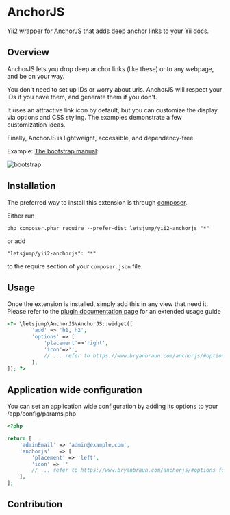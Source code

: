 AnchorJS
========
Yii2 wrapper for [AnchorJS](https://www.bryanbraun.com/anchorjs) that adds deep anchor links to your Yii docs.

Overview
--------
AnchorJS lets you drop deep anchor links (like these) onto any webpage, and be on your way.

You don't need to set up IDs or worry about urls. AnchorJS will respect your IDs if you have them, and generate them if you don't.

It uses an attractive link icon by default, but you can customize the display via options and CSS styling. The examples demonstrate a few customization ideas.

Finally, AnchorJS is lightweight, accessible, and dependency-free.

Example: [The bootstrap manual](https://getbootstrap.com/docs/3.4/javascript/): 

![bootstrap](https://user-images.githubusercontent.com/284998/74590818-4544ed80-5012-11ea-9103-97be6a1fe17a.jpg)

Installation
------------

The preferred way to install this extension is through [composer](http://getcomposer.org/download/).

Either run

```
php composer.phar require --prefer-dist letsjump/yii2-anchorjs "*"
```

or add

```
"letsjump/yii2-anchorjs": "*"
```

to the require section of your `composer.json` file.


Usage
-----

Once the extension is installed, simply add this in any view that need it.
Please refer to the [plugin documentation page](https://www.bryanbraun.com/anchorjs/) for an extended usage guide

```php
<?= \letsjump\AnchorJS\AnchorJS::widget([
        'add' => 'h1, h2',
        'options' => [
            'placement'=>'right', 
            'icon'=>'',
            // ... refer to https://www.bryanbraun.com/anchorjs/#options for any option available
        ], 
]); ?>

```

Application wide configuration
---------------------

You can set an application wide configuration by adding its options to your /app/config/params.php
```php
<?php

return [
    'adminEmail' => 'admin@example.com',
    'anchorjs'   => [
        'placement' => 'left',
        'icon' => ''
        // ... refer to https://www.bryanbraun.com/anchorjs/#options for any option available
    ],
];
```

Contribution
------------


